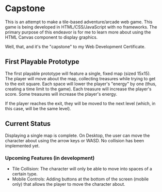 # Capstone

This is an attempt to make a tile-based adventure/arcade web game. This game is being developed in HTML/CSS/JavaScript with no frameworks. The primary purpose of this endeavor is for me to learn more about using the HTML Canvas component to display graphics.

Well, that, and it's the "capstone" to my Web Development Certificate.

## First Playable Prototype

The first playable prototype will feature a single, fixed map (sized 15x15). The player will move about the map, collecting treasures while trying to get to the exit square. Each space will lower the player's "energy" by one (thus, creating a time limit to the game). Each treasure will increase the player's score. Some treasures will increase the player's energy.

If the player reaches the exit, they will be moved to the next level (which, in this case, will be the same level).

## Current Status

Displaying a single map is complete. On Desktop, the user can move the character about using the arrow keys or WASD. No collision has been implemented yet.

### Upcoming Features (in development)
* Tile Collision: The character will only be able to move into spaces of a certain type.
* Mobile Controls: Adding buttons at the bottom of the screen (mobile only) that allows the player to move the character about.